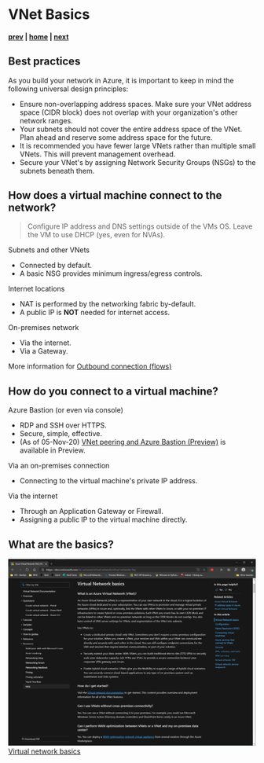 # VNet Basics

#### [prev](./concepts.md) | [home](./welcome.md)  | [next](./connectivity.md)

## Best practices

As you build your network in Azure, it is important to keep in mind the following universal design principles:

- Ensure non-overlapping address spaces. Make sure your VNet address space (CIDR block) does not overlap with your organization's other network ranges.
- Your subnets should not cover the entire address space of the VNet. Plan ahead and reserve some address space for the future.
- It is recommended you have fewer large VNets rather than multiple small VNets. This will prevent management overhead.
- Secure your VNet's by assigning Network Security Groups (NSGs) to the subnets beneath them.

## How does a virtual machine connect to the network?

> Configure IP address and DNS settings outside of the VMs OS. Leave the VM to use DHCP (yes, even for NVAs).

Subnets and other VNets
- Connected by default.
- A basic NSG provides minimum ingress/egress controls.

Internet locations
- NAT is performed by the networking fabric by-default.
- A public IP is **NOT** needed for internet access.

On-premises network
- Via the internet.
- Via a Gateway.

More information for [Outbound connection (flows)](https://docs.microsoft.com/en-us/azure/load-balancer/load-balancer-outbound-connections)

## How do you connect to a virtual machine?

Azure Bastion (or even via console)
- RDP and SSH over HTTPS.
- Secure, simple, effective.
- (As of 05-Nov-20) [VNet peering and Azure Bastion (Preview)](https://docs.microsoft.com/en-us/azure/bastion/vnet-peering) is available in Preview.

Via an on-premises connection
- Connecting to the virtual machine's private IP address.

Via the internet
- Through an Application Gateway or Firewall.
- Assigning a public IP to the virtual machine directly.

## What are the basics?

![VNet Reference](/png/basics.png)
[Virtual network basics](https://docs.microsoft.com/en-us/azure/virtual-network/virtual-networks-faq)

